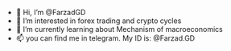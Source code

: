 - 👋 Hi, I’m @FarzadGD
- 👀 I’m interested in forex trading and crypto cycles 
- 🌱 I’m currently learning about Mechanism of macroeconomics 
- 📫 you can find me in telegram. My ID is: @Farzad.GD
<!---
FarzadGD/FarzadGD is a ✨ special ✨ repository because its `README.md` (this file) appears on your GitHub profile.
You can click the Preview link to take a look at your changes.
--->
